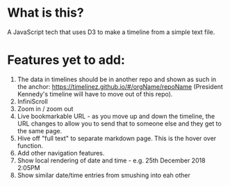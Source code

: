 # What is this?

A JavaScript tech that uses D3 to make a timeline from a simple text file.

# Features yet to add:

1. The data in timelines should be in another repo and shown as such in the anchor: https://timelinez.github.io/#/orgName/repoName (President Kennedy's timeline will have to move out of this repo).
2. InfiniScroll
3. Zoom in / zoom out
4. Live bookmarkable URL - as you move up and down the timeline, the URL changes to allow you to send that to someone else and they get to the same page.
5. Hive off "full text" to separate markdown page. This is the hover over function.
6. Add other navigation features.
7. Show local rendering of date and time - e.g. 25th December 2018 2:05PM 
8. Show similar date/time entries from smushing into eah other